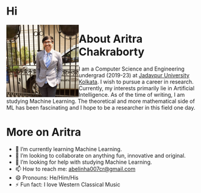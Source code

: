 <!--
**aritrartira/aritrartira** is a ✨ _special_ ✨ repository because its `README.md` (this file) appears on your GitHub profile.

Here are some ideas to get you started:

- 🔭 I’m currently working on ...
- 🌱 I’m currently learning ...
- 👯 I’m looking to collaborate on ...
- 🤔 I’m looking for help with ...
- 💬 Ask me about ...
- 📫 How to reach me: ...
- 😄 Pronouns: ...
- ⚡ Fun fact: ...
-->
# Hi
<p align="center">
  <img src="https://github.com/aritrartira/aritrartira/blob/master/me.jpg" width="190" height = "190" align="left" title="hover text">
</p>

# About Aritra Chakraborty
I am a Computer Science and Engineering undergrad (2019-23) at [Jadavpur University Kolkata](http://www.jaduniv.edu.in). I wish to pursue a career in research. Currently, my interests primarily lie in Artificial Intelligence. As of the time of writing, I am studying Machine Learning. The theoretical and more mathematical side of ML has been fascinating and I hope to be a researcher in this field one day.


# More on Aritra
- 🌱 I’m currently learning Machine Learning.
- 👯 I’m looking to collaborate on anything fun, innovative and original.
- 🤔 I’m looking for help with studying Machine Learning.
- 📫 How to reach me: [abelinha007cr@gmail.com](abelinha007cr@gmail.com)
- 😄 Pronouns: He/Him/His
- ⚡ Fun fact: I love Western Classical Music